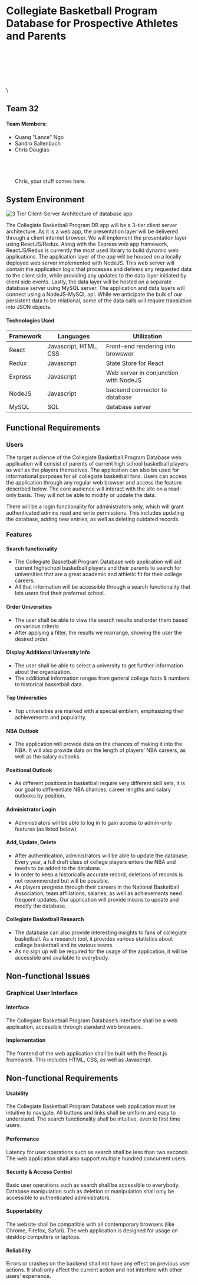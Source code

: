 # Collegiate Basketball Program Database for Prospective Athletes and Parents
\
\
\
\
\
\
\
## Team 32
#### Team Members:
* Quang "Lance" Ngo
* Sandro Sallenbach
* Chris Douglas
\
\
\
\
\
Chris, your stuff comes here.

## System Environment
![3 Tier Client-Server Architecture of database app](https://i.imgur.com/0cGCJkk.jpg)

The Collegiate Basketball Program DB app will be a 3-tier client server architecture. As it is a
web app, the presentation layer will be delivered through a client internet browser. We will
implement the presentation layer using ReactJS/Redux. Along with the Express web app
framework, ReactJS/Redux is currently the most used library to build dynamic web applications.
The application layer of the app will be housed on a locally deployed web server implemented with
NodeJS. This web server will contain the application logic that processes and delivers any
requested data to the client side, while providing any updates to the data layer initiated by client
side events. Lastly, the data layer will be hosted on a separate database server using MySQL
server. The application and data layers will connect using a NodeJS-MySQL api. While we
anticipate the bulk of our persistent data to be relational, some of the data calls will require
translation into JSON objects.

#### Technologies Used

| Framework | Languages | Utilization |
| --- |--- | --- |
| React | Javascript, HTML, CSS | Front-end rendering into browswer |
| Redux | Javascript | State Store for React |
| Express | Javascript | Web server in conjunction with NodeJS |
| NodeJS | Javascript | backend connector to database |
| MySQL | SQL | database server |


## Functional Requirements

### Users

The target audience of the Collegiate Basketball Program Database web application will consist of parents of current high school basketball players as well as the players themselves. The application can also be used for informational purposes for all collegiate basketball fans. Users can access the application through any regular web browser and access the feature described below. The core audience will interact with the site on a read-only basis. They will not be able to modify or update the data.

There will be a login functionality for administrators only, which will grant authenticated admins read and write permissions. This includes updating the database, adding new entries, as well as deleting outdated records.


### Features

#### Search functionality
- The Collegiate Basketball Program Database web application will aid current highschool basketball players and their parents to search for universities that are a great academic and athletic fit for their college careers.
- All that information will be accessible through a search functionality that lets users find their preferred school.

#### Order Universities
- The user shall be able to view the search results and order them based on various criteria.
- After applying a filter, the results we rearrange, showing the user the desired order.

#### Display Additional University Info
- The user shall be able to select a university to get further information about the organization.
- The additional information ranges from general college facts & numbers to historical basketball data.



#### Top Universities
- Top universities are marked with a special emblem, emphasizing their achievements and popularity.

#### NBA Outlook
- The application will provide data on the chances of making it into the NBA. It will also provide data on the length of players’ NBA careers, as well as the salary outlooks.

#### Positional Outlook
- As different positions in basketball require very different skill sets, it is our goal to differentiate NBA chances, career lengths and salary outlooks by position. 

#### Administrator Login
- Administrators will be able to log in to gain access to admin-only features (as listed below)

#### Add, Update, Delete
- After authentication, administrators will be able to update the database. Every year, a full draft class of college players enters the NBA and needs to be added to the database.
- In order to keep a historically accurate record, deletions of records is not recommended but will be possible.
- As players progress through their careers in the National Basketball Association, team affiliations, salaries, as well as achievements need frequent updates. Our application will provide means to update and modify the database.

#### Collegiate Basketball Research
- The database can also provide interesting insights to fans of collegiate basketball. As a research tool, it provides various statistics about college basketball and its various teams.
- As no sign up will be required for the usage of the application, it will be accessible and available to everybody.



## Non-functional Issues

### Graphical User Interface

#### Interface
The Collegiate Basketball Program Database’s interface shall be a web application, accessible through standard web browsers.

#### Implementation
The frontend of the web application shall be built with the React.js framework. This includes HTML, CSS, as well as Javascript.


## Non-functional Requirements

#### Usability
The Collegiate Basketball Program Database web application must be intuitive to navigate. All buttons and links shall be uniform and easy to understand. The search functionality shall be intuitive, even to first time users.

#### Performance
Latency for user operations such as search shall be less than two seconds. The web application shall also support multiple hundred concurrent users.

#### Security & Access Control
Basic user operations such as search shall be accessible to everybody. Database manipulation such as deletion or manipulation shall only be accessible to authenticated administrators.

#### Supportability
The website shall be compatible with all contemporary browsers (like Chrome, Firefox, Safari). The web application is designed for usage on desktop computers or laptops.

#### Reliability
Errors or crashes on the backend shall not have any effect on previous user actions. It shall only affect the current action and not interfere with other users’ experience.
